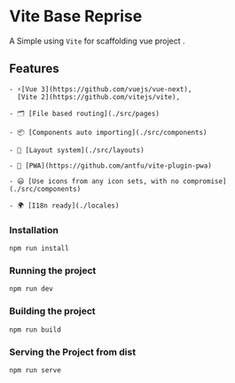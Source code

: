 # Vite Base Reprise

A Simple using `Vite` for scaffolding vue project .

## Features

```markup
- ⚡️[Vue 3](https://github.com/vuejs/vue-next),
  [Vite 2](https://github.com/vitejs/vite),

- 🗂 [File based routing](./src/pages)

- 📦 [Components auto importing](./src/components)

- 📑 [Layout system](./src/layouts)

- 📲 [PWA](https://github.com/antfu/vite-plugin-pwa)

- 😃 [Use icons from any icon sets, with no compromise](./src/components)

- 🌍 [I18n ready](./locales)
```

### Installation

`npm run install`

### Running the project

`npm run dev`

### Building the project

`npm run build`

### Serving the Project from dist

`npm run serve`
